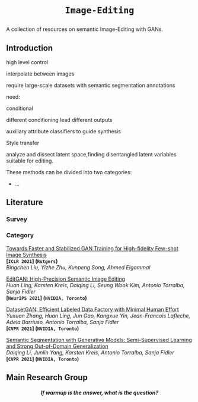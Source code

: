 # <p align=center>`Image-Editing`</p>

A collection of resources on semantic Image-Editing with GANs.

## Introduction

high level control 

interpolate between images

require large-scale datasets with semantic segmentation annotations



need:

conditional 

different conditioning lead different outputs

auxiliary attribute classifiers to guide synthesis 



Style transfer 



analyze and dissect latent space,finding disentangled latent variables suitable for editing.







These methods can be divided into two categories:

- ...



## Literature

### Survey



### Category

<span id="Fastgan"></span>
[Towards Faster and Stabilized GAN Training for High-fidelity Few-shot Image Synthesis](https://arxiv.org/pdf/2101.04775.pdf)  
**[`ICLR 2021`]  (`Rutgers`)**  
*Bingchen Liu, Yizhe Zhu, Kunpeng Song, Ahmed Elgammal*



[EditGAN: High-Precision Semantic Image Editing](https://arxiv.org/pdf/2111.03186.pdf)  
*Huan Ling, Karsten Kreis, Daiqing Li, Seung Wook Kim, Antonio Torralba, Sanja Fidler*  
**[`NeurIPS 2021`] (`NVIDIA, Toronto`)**

[DatasetGAN: Efficient Labeled Data Factory with Minimal Human Effort](https://arxiv.org/pdf/2104.06490.pdf)  
*Yuxuan Zhang, Huan Ling, Jun Gao, Kangxue Yin, Jean-Francois Lafleche, Adela Barriuso, Antonio Torralba, Sanja Fidler*  
**[`CVPR 2021`] (`NVIDIA, Toronto`)**

[Semantic Segmentation with Generative Models: Semi-Supervised Learning and Strong Out-of-Domain Generalization](https://arxiv.org/pdf/2104.05833.pdf)  
*Daiqing Li, Junlin Yang, Karsten Kreis, Antonio Torralba, Sanja Fidler*  
**[`CVPR 2021`] (`NVIDIA, Toronto`)**



## Main Research Group

<h5 align="center"><i>If warmup is the answer, what is the question?</i></h5>



